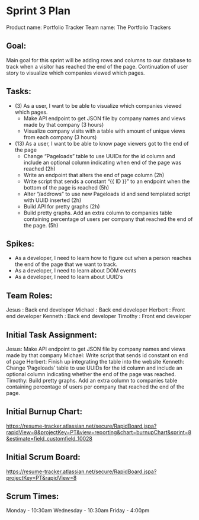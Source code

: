 # Sprint 3 Plan

Product name: Portfolio Tracker
Team name: The Portfolio Trackers

## Goal:
Main goal for this sprint will be adding rows and columns to our database to track when a visitor has reached the end of the page. Continuation of user story to visualize which companies viewed which pages.

## Tasks:
 - (3) As a user, I want to be able to visualize which companies viewed which pages.
   - Make API endpoint to get JSON file by company names and views made by that company (3 hours)
   - Visualize company visits with a table with amount of unique views from each company (3 hours)
 - (13) As a user, I want to be able to know page viewers got to the end of the page
   - Change “Pageloads” table to use UUIDs for the id column and include an optional column indicating when end of the page was reached (2h)
   - Write an endpoint that alters the end of page column (2h)
   - Write script that sends a constant “{{ ID }}” to an endpoint when the bottom of the page is reached (5h)
   - Alter “/addrows” to use new Pageloads id and send templated script with UUID inserted (2h)
   - Build API for pretty graphs (2h)
   - Build pretty graphs. Add an extra column to companies table containing percentage of users per company that reached the end of the page. (5h)
## Spikes:
 - As a developer, I need to learn how to figure out when a person reaches the end of the page that we want to track.
 - As a developer, I need to learn about DOM events
 - As a developer, I need to learn about UUID’s


## Team Roles:
Jesus : Back end developer
Michael : Back end developer
Herbert : Front end developer
Kenneth : Back end developer
Timothy : Front end developer

## Initial Task Assignment:
Jesus: Make API endpoint to get JSON file by company names and views made by that company 
Michael: Write script that sends id constant on end of page
Herbert: Finish up integrating the table into the website
Kenneth: Change ‘Pageloads’ table to use UUIDs for the id column and include an optional column indicating whether the end of the page was reached.
Timothy: Build pretty graphs. Add an extra column to companies table containing percentage of users per company that reached the end of the page.

## Initial Burnup Chart:
https://resume-tracker.atlassian.net/secure/RapidBoard.jspa?rapidView=8&projectKey=PT&view=reporting&chart=burnupChart&sprint=8&estimate=field_customfield_10028

## Initial Scrum Board:
https://resume-tracker.atlassian.net/secure/RapidBoard.jspa?projectKey=PT&rapidView=8

## Scrum Times:
Monday - 10:30am
Wednesday - 10:30am
Friday - 4:00pm
